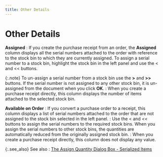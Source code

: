 ```yaml
---
title: Other Details
---
```


# Other Details


**Assigned**
: If you create the purchase receipt from an order,  the **Assigned** column displays all  the serial numbers attached to the order with reference to the stock bin  to which they are currently assigned. To assign a serial number to a stock  bin, highlight the stock bin in the left panel and use the < and <<  buttons.


{:.note}
To un-assign a serial number from a stock bin use the  **&gt;** and **&gt;&gt;**  buttons. If the serial number is not assigned to any other stock bin,  it is un-assigned from the document when you click **OK**.
: When you create a purchase receipt directly, this  column displays the number of items attached to the selected stock bin.


**Available on Order**
: If you convert a purchase order to a receipt, this  column displays a list of serial numbers attached to the order that are  not assigned to the stock bin selected in the left panel.
: Use the < and << buttons to assign the  serial numbers to the required stock bins. When you assign the serial  numbers to other stock bins, the quantities are automatically reduced  from the originally assigned stock bin.
: When you create a purchase receipt directly, this  column does not display any value.


{:.see_also}
See also
: [The  Assign Quantity Dialog Box - Serialized Items]({{site.pp_baseurl}}/misc/the_assign_quantity_dialog_box_serialized_items_pr_purchase_contents.html)
